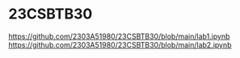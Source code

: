# 23CSBTB30
https://github.com/2303A51980/23CSBTB30/blob/main/lab1.ipynb
https://github.com/2303A51980/23CSBTB30/blob/main/lab2.ipynb
